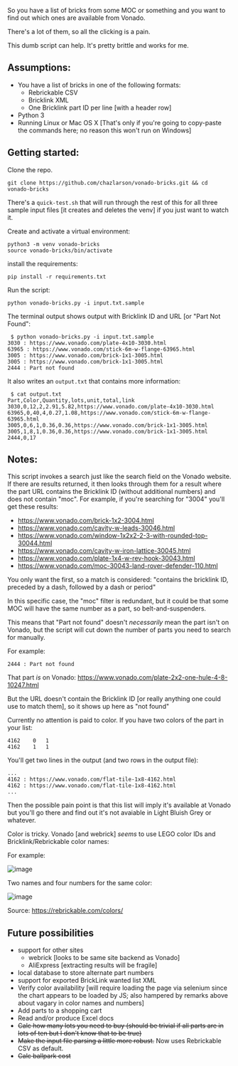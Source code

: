 So you have a list of bricks from some MOC or something and you want to find out which ones are available from Vonado.

There's a lot of them, so all the clicking is a pain.

This dumb script can help.  It's pretty brittle and works for me.

## Assumptions:
- You have a list of bricks in one of the following formats:
  - Rebrickable CSV
  - Bricklink XML
  - One Bricklink part ID per line [with a header row]
- Python 3
- Running Linux or Mac OS X  [That's only if you're going to copy-paste the commands here; no reason this won't run on Windows]

## Getting started:
Clone the repo.
```
git clone https://github.com/chazlarson/vonado-bricks.git && cd vonado-bricks
```

There's a `quick-test.sh` that will run through the rest of this for all three sample input files [it creates and deletes the venv] if you just want to watch it.

Create and activate a virtual environment:
```
python3 -m venv vonado-bricks
source vonado-bricks/bin/activate
```

install the requirements:
```
pip install -r requirements.txt
```

Run the script:
```
python vonado-bricks.py -i input.txt.sample
```

The terminal output shows output with Bricklink ID and URL [or "Part Not Found":
```
 $ python vonado-bricks.py -i input.txt.sample
3030 : https://www.vonado.com/plate-4x10-3030.html
63965 : https://www.vonado.com/stick-6m-w-flange-63965.html
3005 : https://www.vonado.com/brick-1x1-3005.html
3005 : https://www.vonado.com/brick-1x1-3005.html
2444 : Part not found
```

It also writes an `output.txt` that contains more information:
```
 $ cat output.txt
Part,Color,Quantity,lots,unit,total,link
3030,0,12,2,2.91,5.82,https://www.vonado.com/plate-4x10-3030.html
63965,0,40,4,0.27,1.08,https://www.vonado.com/stick-6m-w-flange-63965.html
3005,0,6,1,0.36,0.36,https://www.vonado.com/brick-1x1-3005.html
3005,1,8,1,0.36,0.36,https://www.vonado.com/brick-1x1-3005.html
2444,0,17
```


## Notes:

This script invokes a search just like the search field on the Vonado website.  If there are results returned, it then looks through them for a result where the part URL contains the Bricklink ID (without additional numbers) and does not contain "moc".  For example, if you're searching for "3004" you'll get these results:
- https://www.vonado.com/brick-1x2-3004.html
- https://www.vonado.com/cavity-w-leads-30046.html
- https://www.vonado.com/window-1x2x2-2-3-with-rounded-top-30044.html
- https://www.vonado.com/cavity-w-iron-lattice-30045.html
- https://www.vonado.com/plate-1x4-w-rev-hook-30043.html
- https://www.vonado.com/moc-30043-land-rover-defender-110.html

You only want the first, so a match is considered: "contains the bricklink ID, preceded by a dash, followed by a dash or period"

In this specific case, the "moc" filter is redundant, but it could be that some MOC will have the same number as a part, so belt-and-suspenders.

This means that "Part not found" doesn't *necessarily* mean the part isn't on Vonado, but the script will cut down the number of parts you need to search for manually.

For example:
```
2444 : Part not found
```
That part *is* on Vonado:
https://www.vonado.com/plate-2x2-one-hule-4-8-10247.html

But the URL doesn't contain the Bricklink ID [or really anything one could use to match them], so it shows up here as "not found"

Currently no attention is paid to color.  If you have two colors of the part in your list:
```
4162	0	1
4162	1	1
```
You'll get two lines in the output (and two rows in the output file):
```
...
4162 : https://www.vonado.com/flat-tile-1x8-4162.html
4162 : https://www.vonado.com/flat-tile-1x8-4162.html
...
```

Then the possible pain point is that this list will imply it's available at Vonado but you'll go there and find out it's not avaiable in Light Bluish Grey or whatever.

Color is tricky.  Vonado [and webrick] *seems* to use LEGO color IDs and Bricklink/Rebrickable color names:

For example:

![image](https://user-images.githubusercontent.com/3865541/111374320-f4ffeb00-866a-11eb-9e6d-eae511fa42fb.png)

Two names and four numbers for the same color:

![image](https://user-images.githubusercontent.com/3865541/111374636-588a1880-866b-11eb-8151-08167ca001d3.png)

Source: https://rebrickable.com/colors/

## Future possibilities

- support for other sites
  - webrick [looks to be same site backend as Vonado]
  - AliExpress [extracting results will be fragile]
- local database to store alternate part numbers
- support for exported BrickLink wanted list XML
- Verify color availability [will require loading the page via selenium since the chart appears to be loaded by JS; also hampered by remarks above about vagary in color names and numbers]
- Add parts to a shopping cart
- Read and/or produce Excel docs
- ~~Calc how many lots you need to buy (should be trivial if all parts are in lots of ten but I don't know that to be true)~~
- ~~Make the input file parsing a little more robust.~~ Now uses Rebrickable CSV as default.
- ~~Calc ballpark cost~~
